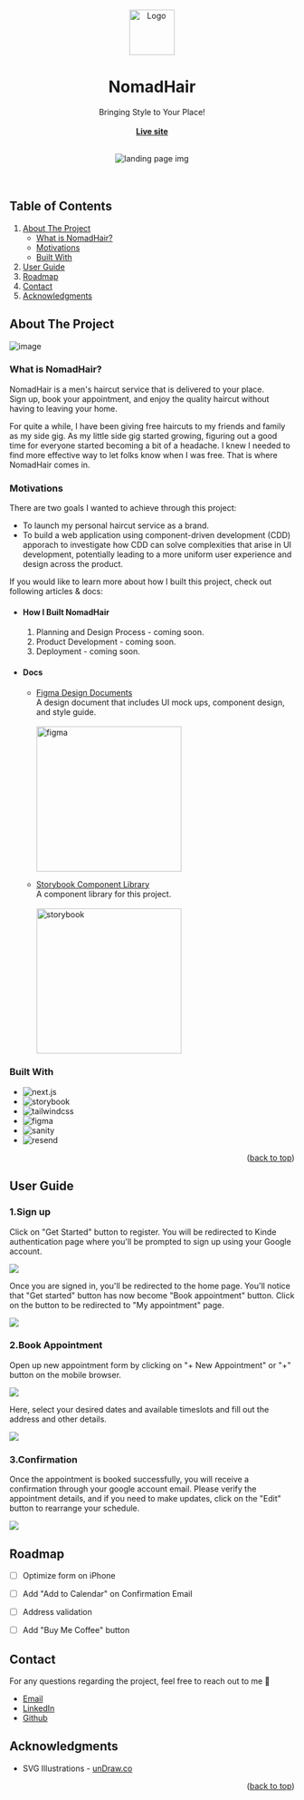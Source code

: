 <a name="readme-top"></a>
<!-- PROJECT LOGO -->
<br />
<div align="center">
  <a href="https://github.com/othneildrew/Best-README-Template">
    <img src="https://github.com/tnamdevnote/nomadhair/assets/44216709/cbdaba1e-7cc6-446e-bc51-bdb143f551ab" alt="Logo" width="80" height="80">
  </a>


  <h1 align="center">NomadHair</h1>

  <p align="center">
    Bringing Style to Your Place!
    <br />
    <br />
    <a href="https://nomadhair.co"><strong>Live site</strong></a>
    <br />
    <br />
  </p>
  <div align="center">
    <img src="https://github.com/tnamdevnote/nomadhair/assets/44216709/fe4ee045-ce1d-4dd2-909d-af5dcc50e938" alt="landing page img"/>
  </div>
</div>

<br />
<br />


<!-- TABLE OF CONTENTS -->
## Table of Contents
  <ol>
    <li>
      <a href="#about-the-project">About The Project</a>
      <ul>
        <li><a href="#what-is-nomadhair">What is NomadHair?</a></li>
        <li><a href="#motivations">Motivations</a></li>
        <li><a href="#built-with">Built With</a></li>
      </ul>
    </li>
    <li><a href="#user-guide">User Guide</a></li>
    <li><a href="#roadmap">Roadmap</a></li>
    <li><a href="#contact">Contact</a></li>
    <li><a href="#acknowledgments">Acknowledgments</a></li>
  </ol>



<!-- ABOUT THE PROJECT -->
## About The Project

![image](https://github.com/tnamdevnote/nomadhair/assets/44216709/7a00dc7a-372e-4030-a0c4-73f58a8de38b)



### What is NomadHair?

NomadHair is a men's haircut service that is delivered to your place.</br>
Sign up, book your appointment, and enjoy the quality haircut without having to leaving your home.

For quite a while, I have been giving free haircuts to my friends and family as my side gig. As my little side gig started growing, figuring out a good time for everyone started becoming a bit of a headache. I knew I needed to find more effective way to let folks know when I was free. That is where NomadHair comes in.

### Motivations

There are two goals I wanted to achieve through this project:
* To launch my personal haircut service as a brand.
* To build a web application using component-driven development (CDD) apporach to investigate how CDD can solve complexities that arise in UI development, potentially leading to a more uniform user experience and design across the product.

If you would like to learn more about how I built this project, check out following articles & docs:
* #### How I Built NomadHair
  1. Planning and Design Process - coming soon.
  2. Product Development - coming soon.
  3. Deployment - coming soon.

* #### Docs
  * [Figma Design Documents](https://www.figma.com/design/cURR8cW2EUkTgpHLf5RiVW/NomadHair?node-id=1506%3A3194&t=hWKvw14LmD6E2GKy-1)
    <br />
    A design document that includes UI mock ups, component design, and style guide.
    <br />
  <br> <img src="https://github.com/tnamdevnote/nomadhair/assets/44216709/0475d331-4972-4fbb-b95b-ceb63c60106d" width="256" alt="figma" />
  
  * [Storybook Component Library](https://65f86d160015b8443704c163-ojovnerorg.chromatic.com/?path=/docs/atoms-avatar--docs)
    <br />
    A component library for this project.
    <br />
  <br> <img src="https://github.com/tnamdevnote/nomadhair/assets/44216709/bd5222ba-8371-4222-bcd5-f153e4907fac" width="256" alt="storybook" /> 

### Built With

* <img src="https://img.shields.io/badge/next.js-333333?style=for-the-badge&logo=nextdotjs&logoColor=white" alt='next.js'/>
* <img src="https://img.shields.io/badge/Storybook-333333?style=for-the-badge&logo=storybook" alt='storybook'/>
* <img src="https://img.shields.io/badge/TailwindCSS-333333?style=for-the-badge&logo=tailwindcss" alt='tailwindcss'/>
* <img src="https://img.shields.io/badge/Figma-333333?style=for-the-badge&logo=figma" alt='figma'/>
* <img src="https://img.shields.io/badge/Sanity-333333?style=for-the-badge&logo=sanity" alt='sanity'/>
* <img src="https://img.shields.io/badge/Resend-333333?style=for-the-badge&logo=resend" alt='resend'/>

<p align="right">(<a href="#readme-top">back to top</a>)</p>


<!-- USAGE EXAMPLES -->
## User Guide

### 1.Sign up
Click on "Get Started" button to register. You will be redirected to Kinde authentication page where you'll be prompted to sign up using your Google account.

<img src="https://github.com/tnamdevnote/nomadhair/assets/44216709/ac017587-faa6-4f15-9735-e8ad8e9eb583" />

Once you are signed in, you'll be redirected to the home page. You'll notice that "Get started" button has now become "Book appointment" button. Click on the button to be redirected to "My appointment" page.

<img src="https://github.com/tnamdevnote/nomadhair/assets/44216709/fa5d9eba-f6f5-4238-bbae-131e15a18c5e" />

### 2.Book Appointment
Open up new appointment form by clicking on "+ New Appointment" or "+" button on the mobile browser.

<img src="https://github.com/tnamdevnote/nomadhair/assets/44216709/9ddb6b2b-b436-402f-bcfb-f1ef5afa6344" />

Here, select your desired dates and available timeslots and fill out the address and other details.

<img src="https://github.com/tnamdevnote/nomadhair/assets/44216709/828b95e4-6cfa-4a1f-8c8c-07fed42d3b87" />

### 3.Confirmation
Once the appointment is booked successfully, you will receive a confirmation through your google account email. Please verify the appointment details, and if you need to make updates, click on the "Edit" button to rearrange your schedule.

<img src="https://github.com/tnamdevnote/nomadhair/assets/44216709/9706431c-b59e-4cda-ab66-758d7bbefe95" />


<!-- ROADMAP -->
## Roadmap

- [ ] Optimize form on iPhone
- [ ] Add "Add to Calendar" on Confirmation Email
- [ ] Address validation
- [ ] Add "Buy Me Coffee" button


<!-- CONTACT -->
## Contact
For any questions regarding the project, feel free to reach out to me 🙂

* [Email](luke.tb.nam@outlook.com)
* [LinkedIn](https://www.linkedin.com/in/luke-tb-nam/)
* [Github](https://github.com/tnamdevnote)



<!-- ACKNOWLEDGMENTS -->
## Acknowledgments

* SVG Illustrations - [unDraw.co](https://undraw.co)

<p align="right">(<a href="#readme-top">back to top</a>)</p>


